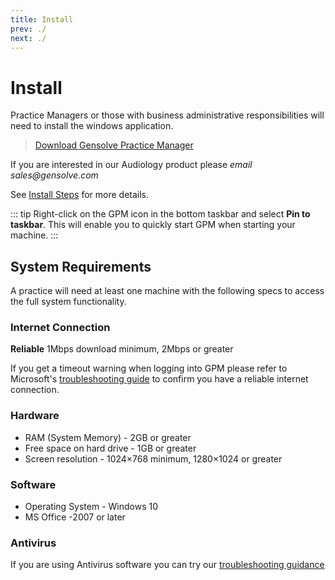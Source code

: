 ```yaml
---
title: Install
prev: ./
next: ./
---
```


# Install

Practice Managers or those with business administrative responsibilities will need to install the windows application.

> [Download Gensolve Practice Manager](http://software.gensolve.com/gpmuk/install.htm)

If you are interested in our Audiology product please _email sales@gensolve.com_

See [Install Steps](http://docs.gensolve.com/help/gpm_uk/desktop/Processes/Installation___Troubleshooting/Installation.htm?rhtocid=7.1#) for more details.

::: tip
Right-click on the GPM icon in the bottom taskbar and select **Pin to taskbar**. This will enable you to quickly start GPM when starting your machine.
:::

## System Requirements

A practice will need at least one machine with the following specs to access the full system functionality.

### Internet Connection

**Reliable** 1Mbps download minimum, 2Mbps or greater

If you get a timeout warning when logging into GPM please refer to Microsoft's [troubleshooting guide](https://support.microsoft.com/en-us/help/936211/how-to-troubleshoot-network-connectivity-problems-in-internet-explorer) to confirm you have a reliable internet connection.

### Hardware

- RAM (System Memory) - 2GB or greater
- Free space on hard drive - 1GB or greater
- Screen resolution - 1024×768 minimum, 1280×1024 or greater

### Software

- Operating System - Windows 10
- MS Office -2007 or later

### Antivirus

If you are using Antivirus software you can try our [troubleshooting guidance](./antivirus/)
